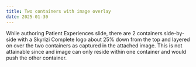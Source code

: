 ```yaml
---
title: Two containers with image overlay
date: 2025-01-30
---
```


While authoring Patient Experiences slide, there are 2 containers side-by-side with a Skyrizi Complete logo about 25% down from the top and layered on over the two containers as captured in the attached image. This is not attainable since and image can only reside within one container and would push the other container.
